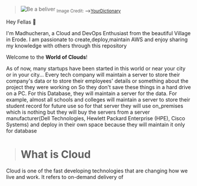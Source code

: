 >![Be a beliver](https://assets.ltkcontent.com/images/105492/30-Welcome-Quotes-That-Warm-Hearts-and-Open-Doors-1_24f365db7f.webp) <sub>Image Credit: **-->**[YourDictionary](https://www.yourdictionary.com/articles/welcome-quotes-warm-hearts) </sub>

Hey Fellas   🌟

I'm Madhucheran, a Cloud and DevOps Enthusiast from the beautiful Village in Erode. I am passionate to create,deploy,maintain AWS and enjoy sharing my knowledge with others through this repository

Welcome to the **World of Clouds**!

 As of now, many startups have been started in this world or near your city or in your city...
Every tech company will maintain a server to store their company's data or to store their employees' details or something about the project they were working on So they don't save these things in a hard drive on a PC. For this Database, they will maintain a server for the data. For example, almost all schools and colleges will maintain a server to store their student record for future use so for that server they will use on_premises which is nothing but they will buy the servers from a server manufacturer(Dell Technologies, Hewlett Packard Enterprise (HPE), Cisco Systems) and deploy in their own space because they will maintain it only for database

># What is Cloud
Cloud is one of the fast developing  technologies that are changing how we live and work. It refers to on-demand delivery of 
